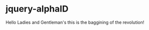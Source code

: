 jquery-alphaID
==============
Hello Ladies and Gentleman's this is the baggining of the revolution!
